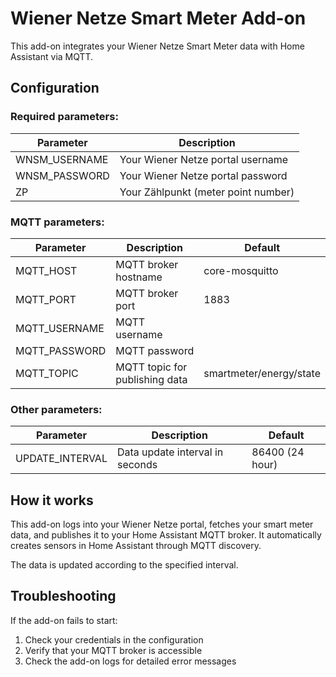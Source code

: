 # Wiener Netze Smart Meter Add-on

This add-on integrates your Wiener Netze Smart Meter data with Home Assistant via MQTT.

## Configuration

### Required parameters:

| Parameter | Description |
|-----------|-------------|
| WNSM_USERNAME | Your Wiener Netze portal username |
| WNSM_PASSWORD | Your Wiener Netze portal password |
| ZP | Your Zählpunkt (meter point number) |

### MQTT parameters:

| Parameter | Description | Default |
|-----------|-------------|---------|
| MQTT_HOST | MQTT broker hostname | core-mosquitto |
| MQTT_PORT | MQTT broker port | 1883 |
| MQTT_USERNAME | MQTT username | |
| MQTT_PASSWORD | MQTT password | |
| MQTT_TOPIC | MQTT topic for publishing data | smartmeter/energy/state |

### Other parameters:

| Parameter | Description | Default |
|-----------|-------------|---------|
| UPDATE_INTERVAL | Data update interval in seconds | 86400 (24 hour) |

## How it works

This add-on logs into your Wiener Netze portal, fetches your smart meter data, and publishes it to your Home Assistant MQTT broker. It automatically creates sensors in Home Assistant through MQTT discovery.

The data is updated according to the specified interval.

## Troubleshooting

If the add-on fails to start:
1. Check your credentials in the configuration
2. Verify that your MQTT broker is accessible
3. Check the add-on logs for detailed error messages